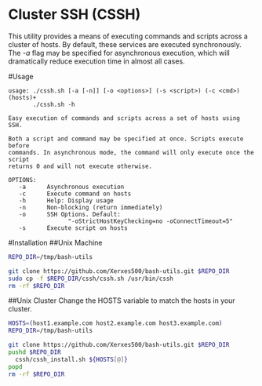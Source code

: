 Cluster SSH (CSSH)
===============

This utility provides a means of executing commands and scripts across a cluster of hosts.
By default, these services are executed synchronously. The *-a* flag may be specified for
asynchronous execution, which will dramatically reduce execution time in almost all cases.

#Usage
```
usage: ./cssh.sh [-a [-n]] [-o <options>] (-s <script>) (-c <cmd>) (hosts)+
       ./cssh.sh -h

Easy execution of commands and scripts across a set of hosts using SSH.

Both a script and command may be specified at once. Scripts execute before 
commands. In asynchronous mode, the command will only execute once the script 
returns 0 and will not execute otherwise.

OPTIONS:
   -a      Asynchronous execution
   -c      Execute command on hosts
   -h      Help: Display usage
   -n      Non-blocking (return immediately)
   -o      SSH Options. Default: 
                 "-oStrictHostKeyChecking=no -oConnectTimeout=5"
   -s      Execute script on hosts
```

#Installation
##Unix Machine
```bash
REPO_DIR=/tmp/bash-utils

git clone https://github.com/Xerxes500/bash-utils.git $REPO_DIR
sudo cp -f $REPO_DIR/cssh/cssh.sh /usr/bin/cssh
rm -rf $REPO_DIR
```
##Unix Cluster
Change the HOSTS variable to match the hosts in your cluster.
```bash
HOSTS=(host1.example.com host2.example.com host3.example.com)
REPO_DIR=/tmp/bash-utils

git clone https://github.com/Xerxes500/bash-utils.git $REPO_DIR
pushd $REPO_DIR
  cssh/cssh_install.sh ${HOSTS[@]}
popd
rm -rf $REPO_DIR
```

